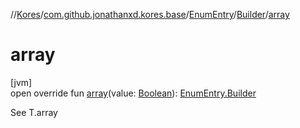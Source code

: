 //[Kores](../../../../index.md)/[com.github.jonathanxd.kores.base](../../index.md)/[EnumEntry](../index.md)/[Builder](index.md)/[array](array.md)

# array

[jvm]\
open override fun [array](array.md)(value: [Boolean](https://kotlinlang.org/api/latest/jvm/stdlib/kotlin/-boolean/index.html)): [EnumEntry.Builder](index.md)

See T.array
